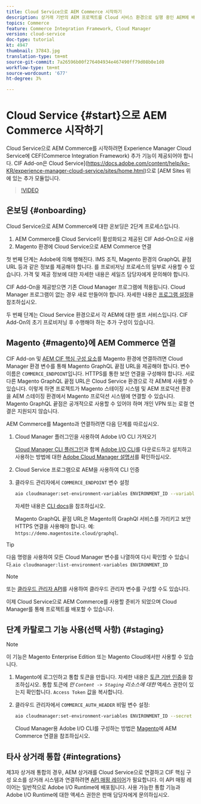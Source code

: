 ```yaml
---
title: Cloud Service으로 AEM Commerce 시작하기
description: 상거래 기반의 AEM 프로젝트를 Cloud 서비스 환경으로 실행 중인 AEM에 배포하는 방법에 대해 학습합니다. Adobe Cloud Manager와 CI/CD 파이프라인의 기능을 사용하여 Venia 참조 스토어를 실행 중인 환경에 구축할 수 있습니다.
topics: Commerce
feature: Commerce Integration Framework, Cloud Manager
version: cloud-service
doc-type: tutorial
kt: 4947
thumbnail: 37843.jpg
translation-type: tm+mt
source-git-commit: 7a26596b00f276404934e467490ff79d08b0e1d0
workflow-type: tm+mt
source-wordcount: '677'
ht-degree: 3%

---
```



# Cloud Service {#start}으로 AEM Commerce 시작하기

Cloud Service으로 AEM Commerce를 시작하려면 Experience Manager Cloud Service에 CEF(Commerce Integration Framework) 추가 기능이 제공되어야 합니다. CIF Add-on은 Cloud Service](https://docs.adobe.com/content/help/ko-KR/experience-manager-cloud-service/sites/home.html)으로 [AEM Sites 위에 있는 추가 모듈입니다.

>[!VIDEO](https://video.tv.adobe.com/v/37843?quality=12&learn=on)

## 온보딩 {#onboarding}

Cloud Service으로 AEM Commerce에 대한 온보딩은 2단계 프로세스입니다.

1. AEM Commerce를 Cloud Service이 활성화되고 제공된 CIF Add-On으로 사용
2. Magento 환경에 Cloud Service으로 AEM Commerce 연결

첫 번째 단계는 Adobe에 의해 행해진다. IMS 조직, Magento 환경의 GraphQL 끝점 URL 등과 같은 정보를 제공해야 합니다. 를 프로비저닝 프로세스의 일부로 사용할 수 있습니다. 가격 및 제공 정보에 대한 자세한 내용은 세일즈 담당자에게 문의해야 합니다.

CIF Add-On을 제공받으면 기존 Cloud Manager 프로그램에 적용됩니다. Cloud Manager 프로그램이 없는 경우 새로 만들어야 합니다. 자세한 내용은 [프로그램 설정](https://docs.adobe.com/content/help/en/experience-manager-cloud-manager/using/getting-started/setting-up-program.html)을 참조하십시오.

두 번째 단계는 Cloud Service 환경으로서 각 AEM에 대한 셀프 서비스입니다. CIF Add-On의 초기 프로비저닝 후 수행해야 하는 추가 구성이 있습니다.

## Magento {#magento}에 AEM Commerce 연결

CIF Add-on 및 [AEM CIF 핵심 구성 요소](https://github.com/adobe/aem-core-cif-components)를 Magento 환경에 연결하려면 Cloud Manager 환경 변수를 통해 Magento GraphQL 끝점 URL을 제공해야 합니다. 변수 이름은 `COMMERCE_ENDPOINT`입니다. HTTPS를 통한 보안 연결을 구성해야 합니다.
서로 다른 Magento GraphQL 끝점 URL은 Cloud Service 환경으로 각 AEM에 사용할 수 있습니다. 이렇게 하면 프로젝트가 Magento 스테이징 시스템 및 AEM 프로덕션 환경을 AEM 스테이징 환경에서 Magento 프로덕션 시스템에 연결할 수 있습니다. Magento GraphQL 끝점은 공개적으로 사용할 수 있어야 하며 개인 VPN 또는 로컬 연결은 지원되지 않습니다.

AEM Commerce를 Magento과 연결하려면 다음 단계를 따르십시오.

1. Cloud Manager 플러그인을 사용하여 Adobe I/O CLI 가져오기

   [Cloud Manager CLI 플러그인](https://github.com/adobe/aio-cli-plugin-cloudmanager)과 함께 [Adobe I/O CLI](https://github.com/adobe/aio-cli)를 다운로드하고 설치하고 사용하는 방법에 대한 [Adobe Cloud Manager 설명서](https://docs.adobe.com/content/help/en/experience-manager-cloud-manager/using/introduction-to-cloud-manager.html)를 확인하십시오.

2. Cloud Service 프로그램으로 AEM을 사용하여 CLI 인증

3. 클라우드 관리자에서 `COMMERCE_ENDPOINT` 변수 설정

   ```bash
   aio cloudmanager:set-environment-variables ENVIRONMENT_ID --variable COMMERCE_ENDPOINT "<Magento GraphQL endpoint URL>"
   ```

   자세한 내용은 [CLI docs](https://github.com/adobe/aio-cli-plugin-cloudmanager#aio-cloudmanagerset-environment-variables-environmentid)을 참조하십시오.

   Magento GraphQL 끝점 URL은 Magento의 GraphQl 서비스를 가리키고 보안 HTTPS 연결을 사용해야 합니다. 예: `https://demo.magentosite.cloud/graphql`.

>[!TIP]
>
>다음 명령을 사용하여 모든 Cloud Manager 변수를 나열하여 다시 확인할 수 있습니다.`aio cloudmanager:list-environment-variables ENVIRONMENT_ID`

>[!NOTE]
>
>또는 [클라우드 관리자 API](https://www.adobe.io/apis/experiencecloud/cloud-manager/docs.html)를 사용하여 클라우드 관리자 변수를 구성할 수도 있습니다.

이제 Cloud Service으로 AEM Commerce를 사용할 준비가 되었으며 Cloud Manager를 통해 프로젝트를 배포할 수 있습니다.

## 단계 카탈로그 기능 사용(선택 사항) {#staging}

>[!NOTE]
>
>이 기능은 Magento Enterprise Edition 또는 Magento Cloud에서만 사용할 수 있습니다.

1. Magento에 로그인하고 통합 토큰을 만듭니다. 자세한 내용은 [토큰 기반 인증](https://devdocs.magento.com/guides/v2.4/get-started/authentication/gs-authentication-token.html#integration-tokens)을 참조하십시오. 통합 토큰에 *만 `Content -> Staging` 리소스에 대한* 액세스 권한이 있는지 확인합니다. `Access Token` 값을 복사합니다.

1. 클라우드 관리자에서 `COMMERCE_AUTH_HEADER` 비밀 변수 설정:

   ```bash
   aio cloudmanager:set-environment-variables ENVIRONMENT_ID --secret COMMERCE_AUTH_HEADER "Authorization Bearer: <Access Token>"
   ```

   Cloud Manager용 Adobe I/O CLI를 구성하는 방법은 [Magento](#magento)에 AEM Commerce 연결을 참조하십시오.

## 타사 상거래 통합 {#integrations}

제3자 상거래 통합의 경우, AEM 상거래를 Cloud Service으로 연결하고 CIF 핵심 구성 요소를 상거래 시스템과 연결하려면 [API 매핑 레이어](architecture/third-party.md)가 필요합니다. 이 API 매핑 레이어는 일반적으로 Adobe I/O Runtime에 배포됩니다. 사용 가능한 통합 기능과 Adobe I/O Runtime에 대한 액세스 권한은 판매 담당자에게 문의하십시오.
